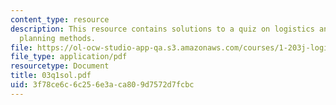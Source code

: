 ```yaml
---
content_type: resource
description: This resource contains solutions to a quiz on logistics and transportation
  planning methods.
file: https://ol-ocw-studio-app-qa.s3.amazonaws.com/courses/1-203j-logistical-and-transportation-planning-methods-fall-2006/3f78ce6c6c256e3aca809d7572d7fcbc_03q1sol.pdf
file_type: application/pdf
resourcetype: Document
title: 03q1sol.pdf
uid: 3f78ce6c-6c25-6e3a-ca80-9d7572d7fcbc
---
```

